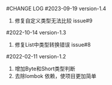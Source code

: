 #CHANGE LOG
#2023-09-19 version-1.4
1. 修复自定义类型无法比较 issue#9

#2022-10-14 version-1.3
1. 修复List中类型转换错误 issue#8

#2022-02-11 version-1.2
1. 增加Byte和Short类型判断
2. 去除lombok 依赖，使项目更加简单


